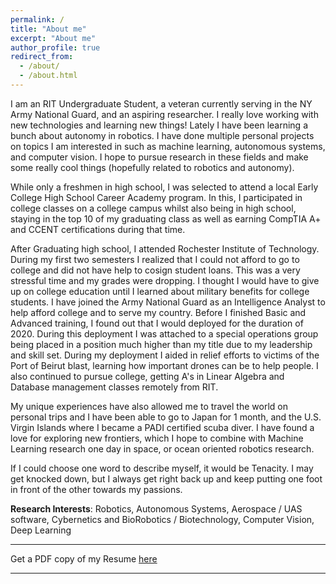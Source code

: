 ```yaml
---
permalink: /
title: "About me"
excerpt: "About me"
author_profile: true
redirect_from: 
  - /about/
  - /about.html
---
```


<!--
# Conor Gagliardi
 -->

<!--
Undergraduate Student, <br>
[Rochester Institute of Technology](https://www.rit.edu), New York
 -->
I am an RIT Undergraduate Student, a veteran currently serving in the NY Army National Guard, and an aspiring researcher. I really love working with new technologies and learning new things! Lately I have been learning a bunch about autonomy in robotics. I have done multiple personal projects on topics I am interested in such as machine learning, autonomous systems, and computer vision. I hope to pursue research in these fields and make some really cool things (hopefully related to robotics and autonomy).

While only a freshmen in high school, I was selected to attend a local Early College High School Career Academy program. In this, I participated in college classes on a college campus whilst also being in high school, staying in the top 10 of my graduating class as well as earning CompTIA A+ and CCENT certifications during that time. 

After Graduating high school, I attended Rochester Institute of Technology. During my first two semesters I realized that I could not afford to go to college and did not have help to cosign student loans. This was a very stressful time and my grades were dropping. I thought I would have to give up on college education until I learned about military benefits for college students. I have joined the Army National Guard as an Intelligence Analyst to help afford college and to serve my country. Before I finished Basic and Advanced training, I found out that I would deployed for the duration of 2020. During this deployment I was attached to a special operations group being placed in a position much higher than my title due to my leadership and skill set. During my deployment I aided in relief efforts to victims of the Port of Beirut blast, learning how important drones can be to help people. I also continued to pursue college, getting A's in Linear Algebra and Database management classes remotely from RIT.

My unique experiences have also allowed me to travel the world on personal trips and I have been able to go to Japan for 1 month, and the U.S. Virgin Islands where I became a PADI certified scuba diver. I have found a love for exploring new frontiers, which I hope to combine with Machine Learning research one day in space, or ocean oriented robotics research.

If I could choose one word to describe myself, it would be Tenacity. I may get knocked down, but I always get right back up and keep putting one foot in front of the other towards my passions.




**Research Interests**: Robotics, Autonomous Systems, Aerospace /
UAS software, Cybernetics and BioRobotics / Biotechnology, Computer Vision, Deep Learning

---

Get a PDF copy of my Resume [here](/files/Gagliardi_Conor_Resume.pdf)

---
